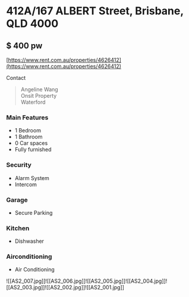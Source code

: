 # 412A/167 ALBERT Street,  Brisbane, QLD 4000

## $ 400 pw

[https://www.rent.com.au/properties/4626412](https://www.rent.com.au/properties/4626412)

Contact 
> Angeline Wang  
> Onsit Property  
> Waterford  

### Main Features

-   1 Bedroom
-   1 Bathroom
-    0 Car spaces 
-   Fully furnished
    

### Security

-   Alarm System
-   Intercom
    

### Garage

-   Secure Parking
    

### Kitchen

-   Dishwasher
    

### Airconditioning

-   Air Conditioning

![[AS2_007.jpg]]![[AS2_006.jpg]]![[AS2_005.jpg]]![[AS2_004.jpg]]![[AS2_003.jpg]]![[AS2_002.jpg]]![[AS2_001.jpg]]
